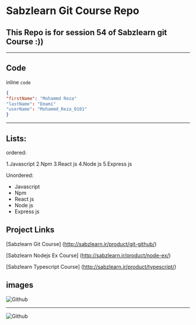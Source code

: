 # Sabzlearn Git Course Repo

## This Repo is for session 54 of Sabzlearn git Course :))

---

## Code

inline `code`

```json
{
"firstName": "Mohammd Reza"
"lastName": "Emami"
"userName": "Mohammd_Reza_0101"
}

```

---

## Lists:

ordered:

1.Javascript
2.Npm
3.React js
4.Node js
5.Express js

Unordered:

- Javascript
- Npm
- React js
- Node js
- Express js

## Project Links

[Sabzlearn Git Course] (http://sabzlearn.ir/product/git-github/)

[Sabzlearn Nodejs Ex Course] (http://sabzlearn.ir/product/node-ex/)

[Sabzlearn Typescript Course] (http://sabzlearn.ir/product/typescript/)

## images

![Github](https://octodex.github.com/images/minion.png)

---

![Github](https://octodex.github.com/images/dojocat.jpg)

<!-- ## Sabzlearn Git Course Repo

### Sabzlearn Git Course Repo

#### Sabzlearn Git Course Repo

##### Sabzlearn Git Course Repo

###### Sabzlearn Git Course Repo -->
